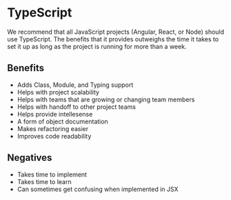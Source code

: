 # TypeScript

We recommend that all JavaScript projects (Angular, React, or Node) should use TypeScript. The benefits that it provides outweighs the time it takes to set it up as long as the project is running for more than a week.

## Benefits

- Adds Class, Module, and Typing support
- Helps with project scalability
- Helps with teams that are growing or changing team members
- Helps with handoff to other project teams
- Helps provide intellesense
- A form of object documentation
- Makes refactoring easier
- Improves code readability

## Negatives

- Takes time to implement
- Takes time to learn
- Can sometimes get confusing when implemented in JSX
